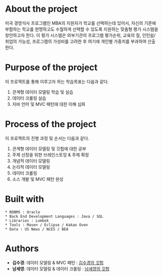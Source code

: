 # About the project
 

미국 경영석사 프로그램인 MBA의 지원자가 학교를 선택하는데 있어서, 자신의 기준에 부합하는 학교를 현명하고도 수월하게 선택할 수 있도록 지원하는 맞춤형 평가 시스템을 창안하고자 한다. 이 평가 시스템은 외부기관의 프로그램 평가순위, 교육의 질, 인턴쉽/취업의 가능성, 프로그램의 가성비를 고려한 후 여기에 개인별 가중치를 부과하여 산출한다.  


# Purpose of the project

이 프로젝트를 통해 이루고자 하는 학습목표는 다음과 같다.
 
1. 관계형 데이터 모델링 학습 및 실습
2. 데이터 크롤링 실습
3. 자바 언어 및 MVC 패턴에 대한 이해 심화

# Process of the project

이 프로젝트의 진행 과정 및 순서는 다음과 같다.
 
1. 관계형 데이터 모델링 및 깃헙에 대한 공부
2. 주제 선정을 위한 브레인스토밍 & 주제 확정
3. 개념적 데이터 모델링 
4. 논리적 데이터 모델링
5. 데이터 크롤링
6. 소스 개발 및 MVC 패턴 완성



# Built with
```
* RDBMS : Oracle
* Back End Development Languages : Java / SQL
* Libraries : Lombok 
* Tools : Maven / Eclipse / Kakao Oven
* Data : US News / NCES / BEA
```


# Authors

* **김수경**: 데이터 모델링 & MVC 패턴 : [김수경의 깃헙](https://github.com/sooish)
* **남세영**: 데이터 모델링 & 데이터 크롤링 : [남세영의 깃헙](https://github.com/seyoungnam)
 
